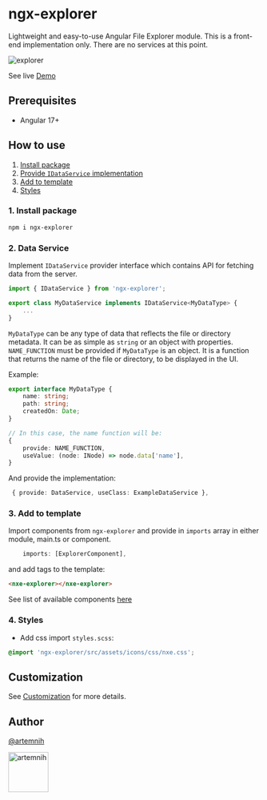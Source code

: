 # ngx-explorer

Lightweight and easy-to-use Angular File Explorer module.
This is a front-end implementation only. There are no services at this point.

![explorer](docs/ss.png)

See live [Demo](https://artemnih.github.io/ngx-explorer/)

## Prerequisites

-   Angular 17+

## How to use

1. [Install package](#1-install-package)
2. [Provide `IDataService` implementation](#2-data-service)
3. [Add to template](#3-add-to-template)
4. [Styles](#4-styles)

### 1. Install package

```bash
npm i ngx-explorer
```

### 2. Data Service
Implement `IDataService` provider interface which contains API for fetching data from the server.

```Typescript
import { IDataService } from 'ngx-explorer';

export class MyDataService implements IDataService<MyDataType> {
    ...
}
```
`MyDataType` can be any type of data that reflects the file or directory metadata. It can be as simple as `string` or an object with properties.
`NAME_FUNCTION` must be provided if `MyDataType` is an object. It is a function that returns the name of the file or directory, to be displayed in the UI.

Example:
```Typescript
export interface MyDataType {
    name: string;
    path: string;
    createdOn: Date;
}

// In this case, the name function will be:
{
    provide: NAME_FUNCTION,
    useValue: (node: INode) => node.data['name'],
}
```

And provide the implementation:

```TypeScript
 { provide: DataService, useClass: ExampleDataService },
```

### 3. Add to template
Import components from `ngx-explorer` and provide in `imports` array in either module, main.ts or component.
```Typescript
    imports: [ExplorerComponent],
```
and add tags to the template:
```html
<nxe-explorer></nxe-explorer>
```
See list of available components [here](docs/COMPONENTS.md)


### 4. Styles
-   Add css import `styles.scss`:

```scss
@import 'ngx-explorer/src/assets/icons/css/nxe.css';
```

## Customization
See [Customization](docs/CUSTOMIZATION.md) for more details.

## Author
[@artemnih](https://github.com/artemnih)

[<img alt="artemnih" src="https://avatars.githubusercontent.com/u/23387542?v=4" width="80" />](https://github.com/artemnih)